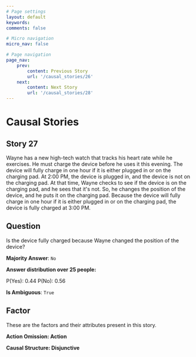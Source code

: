 ```yaml
---
# Page settings
layout: default
keywords:
comments: false

# Micro navigation
micro_nav: false

# Page navigation
page_nav:
    prev:
        content: Previous Story
        url: '/causal_stories/26'
    next:
        content: Next Story
        url: '/causal_stories/28'
---
```

# Causal Stories

## Story 27

<div class='text-hightlight'>
Wayne has a new high-tech watch that tracks his heart rate while he exercises. He must charge the device before he uses it this evening. The device will fully charge in one hour if it is either plugged in or on the charging pad. At 2:00 PM, the device is plugged in, and the device is not on the charging pad. At that time, Wayne checks to see if the device is on the charging pad, and he sees that it's not. So, he changes the position of the device, and he puts it on the charging pad. Because the device will fully charge in one hour if it is either plugged in or on the charging pad, the device is fully charged at 3:00 PM.
</div>

## Question

<p>
<div class='text-hightlight'>Is the device fully charged because Wayne changed the position of the device?</div>
</p>

**Majority Answer**: <code class="language-plaintext highlighter-rouge">No</code>

**Answer distribution over 25 people:**

<div class="container">
<div class="row">
<div class="col-md-7">
    <div class="slider-container">
        <div class="slider">
            <div class="slider-value" id="sliderValue"></div>
        </div>
        <div class="slider-labels">
            <span id="yesLabel">P(Yes): 0.44</span>
            <span id="noLabel">P(No): 0.56</span>
        </div>
    </div>
</div>
</div>
</div>

**Is Ambiguous**:  <code class="language-plaintext highlighter-rouge">True</code> <!-- False -->

## Factor

These are the factors and their attributes present in this story.


<div class="callout callout--info">
    <p><strong>Action Omission: Action</strong></p>
</div>

<div class="callout callout--info">
    <p><strong>Causal Structure: Disjunctive</strong></p>
</div>
